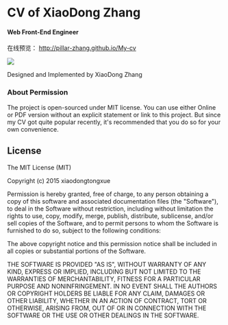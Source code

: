 # CV of XiaoDong Zhang

#### Web Front-End Engineer

在线预览： http://pillar-zhang.github.io/My-cv

![](http://7xsgf8.com1.z0.glb.clouddn.com/Web%20Front-End%20xiaodong%20Zhang.webp)

Designed and Implemented by XiaoDong Zhang



### About Permission

The project is open-sourced under MIT license. You can use either Online or PDF version without an explicit statement or link to this project. But since my CV got quite popular recently, it's recommended that you do so for your own convenience.



## License

The MIT License (MIT)

Copyright (c) 2015 xiaodongtongxue

Permission is hereby granted, free of charge, to any person obtaining a copy
of this software and associated documentation files (the "Software"), to deal
in the Software without restriction, including without limitation the rights
to use, copy, modify, merge, publish, distribute, sublicense, and/or sell
copies of the Software, and to permit persons to whom the Software is
furnished to do so, subject to the following conditions:

The above copyright notice and this permission notice shall be included in
all copies or substantial portions of the Software.

THE SOFTWARE IS PROVIDED "AS IS", WITHOUT WARRANTY OF ANY KIND, EXPRESS OR
IMPLIED, INCLUDING BUT NOT LIMITED TO THE WARRANTIES OF MERCHANTABILITY,
FITNESS FOR A PARTICULAR PURPOSE AND NONINFRINGEMENT. IN NO EVENT SHALL THE
AUTHORS OR COPYRIGHT HOLDERS BE LIABLE FOR ANY CLAIM, DAMAGES OR OTHER
LIABILITY, WHETHER IN AN ACTION OF CONTRACT, TORT OR OTHERWISE, ARISING FROM,
OUT OF OR IN CONNECTION WITH THE SOFTWARE OR THE USE OR OTHER DEALINGS IN
THE SOFTWARE.
